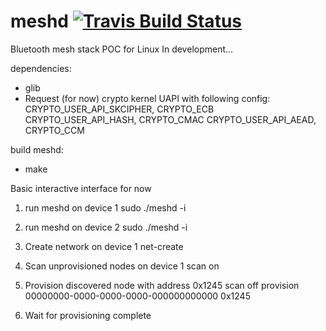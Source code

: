 # meshd [![Travis Build Status](https://travis-ci.org/loicpoulain/meshd.svg?branch=master)](https://travis-ci.org/loicpoulain/meshd)
Bluetooth mesh stack POC for Linux
In development...

dependencies:
- glib
- Request (for now) crypto kernel UAPI with following config:
CRYPTO_USER_API_SKCIPHER, CRYPTO_ECB
CRYPTO_USER_API_HASH, CRYPTO_CMAC
CRYPTO_USER_API_AEAD, CRYPTO_CCM


build meshd:
- make

Basic interactive interface for now

1. run meshd on device 1
sudo ./meshd -i

2. run meshd on device 2
sudo ./meshd -i

3. Create network on device 1
net-create

4. Scan unprovisioned nodes on device 1
scan on

5. Provision discovered node with address 0x1245
scan off
provision 00000000-0000-0000-0000-000000000000 0x1245

6. Wait for provisioning complete
